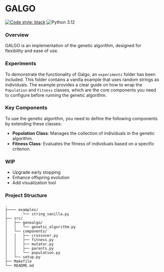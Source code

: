 # GALGO

[![Code style: black](https://img.shields.io/badge/code%20style-black-000000.svg)](https://github.com/psf/black) 
![Python 3.12](https://img.shields.io/badge/python-3.12-blue)

### Overview

GALGO is an implementation of the genetic algorithm, designed for flexibility and ease of use.

### Experiments

To demonstrate the functionality of Galgo, an `experiments` folder has been included. This folder contains a vanilla example that uses random strings as individuals. The example provides a clear guide on how to wrap the `Population` and `Fitness` classes, which are the core components you need to configure before running the genetic algorithm.

### Key Components

To use the genetic algorithm, you need to define the following components by extending these classes:

- **Population Class**: Manages the collection of individuals in the genetic algorithm.
- **Fitness Class**: Evaluates the fitness of individuals based on a specific criterion.


### WIP

- Upgrade early stopping
- Enhance offspring evolution
- Add visualization tool

### Project Structure

    .
    ├──── examples/
    │       └── string_vanilla.py
    ├── src/
    │   ├── genealgo/
    │   │   └── genetic_algorithm.py
    │   └── components/
    │   │   ├── crossover.py
    │   │   ├── fitness.py
    │   │   ├── mutator.py
    │   │   ├── parents.py
    │   │   └── population.py
    │   └── setup.py
    ├── Makefile
    └── README.md
